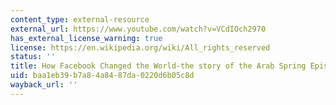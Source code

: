 ```yaml
---
content_type: external-resource
external_url: https://www.youtube.com/watch?v=VCdIOch2970
has_external_license_warning: true
license: https://en.wikipedia.org/wiki/All_rights_reserved
status: ''
title: How Facebook Changed the World-the story of the Arab Spring Episode 1
uid: baa1eb39-b7a8-4a84-87da-0220d6b05c8d
wayback_url: ''
---
```

